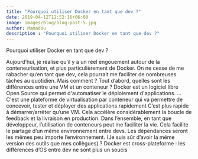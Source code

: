```yaml
---
title: "Pourquoi utiliser Docker en tant que dev ?"
date: 2019-04-12T12:52:16+06:00
image: images/blog/blog-post-5.jpg
author: Mamadou
description : "Pourquoi utiliser Docker en tant que dev ?"
---
```

Pourquoi utiliser Docker en tant que dev ? 

 Aujourd’hui, je réalise qu’il y a un réel engouement autour de la conteneurisation, et plus particulièrement de Docker. On ne cesse de me rabacher qu’en tant que dev, cela pourrait me faciliter de nombreuses tâches au quotidien. Mais comment ?
Tout d’abord, quelles sont les différences entre une VM et un conteneur ?
Docker est un logiciel libre Open Source qui permet d'automatiser le déploiement d'applications. ... 
C'est une plateforme de virtualisation par conteneur qui va permettre de concevoir, tester et déployer des applications rapidement
C’est plus rapide à démarrer/arrêter qu’une VM.
Cela accélère considérablement la boucle de feedback et la livraison en production.
Dans l’ensemble, en tant que développeur, l’utilisation de conteneurs peut me faciliter la vie.
Cela facilite le partage d’un même environnement entre devs.
Les dépendances seront les mêmes peu importe l’environnement. (Je suis sûr d’avoir la même version des outils que mes collègues) ?
Docker est cross-plateforme : les différences d’OS entre dev ne sont plus un soucis